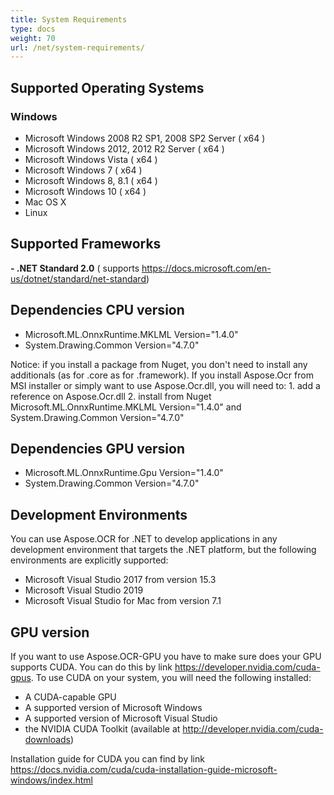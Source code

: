 ```yaml
---
title: System Requirements
type: docs
weight: 70
url: /net/system-requirements/
---
```


## **Supported Operating Systems**
### **Windows**

- Microsoft Windows 2008 R2 SP1, 2008 SP2 Server ( x64 )
- Microsoft Windows 2012, 2012 R2 Server ( x64 )
- Microsoft Windows Vista ( x64 )
- Microsoft Windows 7 ( x64 )
- Microsoft Windows 8, 8.1 ( x64 )
- Microsoft Windows 10 ( x64 )
- Mac OS X
- Linux

## **Supported Frameworks**

**- .NET Standard 2.0** ( supports https://docs.microsoft.com/en-us/dotnet/standard/net-standard)

## **Dependencies CPU version**
 - Microsoft.ML.OnnxRuntime.MKLML   Version="1.4.0"
 - System.Drawing.Common  Version="4.7.0"

Notice: if you install a package from Nuget, you don't need to install any additionals (as for .core as for .framework). If you install Aspose.Ocr from MSI installer or simply want to use Aspose.Ocr.dll,
you will need to:
    1. add a reference on Aspose.Ocr.dll
    2. install from Nuget Microsoft.ML.OnnxRuntime.MKLML   Version="1.4.0" and System.Drawing.Common  Version="4.7.0"

## **Dependencies GPU version**
 - Microsoft.ML.OnnxRuntime.Gpu  Version="1.4.0"
 - System.Drawing.Common  Version="4.7.0"

## **Development Environments**

You can use Aspose.OCR for .NET to develop applications in any development environment that targets the .NET platform, but the following environments are explicitly supported:

 - Microsoft Visual Studio 2017 from version 15.3
 - Microsoft Visual Studio 2019
 - Microsoft Visual Studio for Mac from version 7.1

## **GPU version**
If you want to use Aspose.OCR-GPU you have to make sure does your GPU supports CUDA.  You can do this by link https://developer.nvidia.com/cuda-gpus. 
To use CUDA on your system, you will need the following installed:

 - A CUDA-capable GPU
 - A supported version of Microsoft Windows
 - A supported version of Microsoft Visual Studio
 - the NVIDIA CUDA Toolkit (available at http://developer.nvidia.com/cuda-downloads)
 
Installation guide for CUDA you can find by link https://docs.nvidia.com/cuda/cuda-installation-guide-microsoft-windows/index.html
